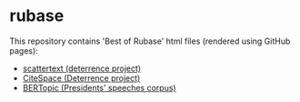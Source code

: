# rubase

This repository contains 'Best of Rubase' html files (rendered using GitHub pages):

- [scattertext (deterrence project)](https://hcss-utils.github.io/rubase/scattertext-deterrence.html)
- [CiteSpace (Deterrence project)](https://hcss-utils.github.io/rubase/deterrence-lemma-association.html)
- [BERTopic (Presidents' speeches corpus)](https://hcss-utils.github.io/rubase/main.html)
